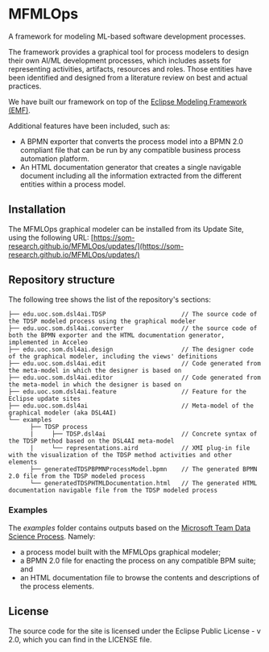 # MFMLOps

A framework for modeling ML-based software development processes.

The framework provides a graphical tool for process modelers to design their own AI/ML development processes, which includes assets for representing activities, artifacts, resources and roles. Those entities have been identified and designed from a literature review on best and actual practices.

We have built our framework on top of the [Eclipse Modeling Framework (EMF)](https://www.eclipse.org/emf/).

Additional features have been included, such as:
- A BPMN exporter that converts the process model into a BPMN 2.0 compliant file that can be run by any compatible business process automation platform.
- An HTML documentation generator that creates a single navigable document including all the information extracted from the different entities within a process model.

## Installation

The MFMLOps graphical modeler can be installed from its Update Site, using the following URL: [https://som-research.github.io/MFMLOps/updates/](https://som-research.github.io/MFMLOps/updates/)

## Repository structure

The following tree shows the list of the repository's sections:

```
├── edu.uoc.som.dsl4ai.TDSP                     // The source code of the TDSP modeled process using the graphical modeler
├── edu.uoc.som.dsl4ai.converter                // the source code of both the BPMN exporter and the HTML documentation generator, implemented in Acceleo
├── edu.uoc.som.dsl4ai.design                   // The designer code of the graphical modeler, including the views' definitions
├── edu.uoc.som.dsl4ai.edit                     // Code generated from the meta-model in which the designer is based on
├── edu.uoc.som.dsl4ai.editor                   // Code generated from the meta-model in which the designer is based on
├── edu.uoc.som.dsl4ai.feature                  // Feature for the Eclipse update sites
├── edu.uoc.som.dsl4ai                          // Meta-model of the graphical modeler (aka DSL4AI)
└── examples
      ├── TDSP process
      |     ├── TDSP.dsl4ai                     // Concrete syntax of the TDSP method based on the DSL4AI meta-model
      |     └── representations.aird            // XMI plug-in file with the visualization of the TDSP method activities and other elements
      ├── generatedTDSPBPMNProcessModel.bpmn    // The generated BPMN 2.0 file from the TDSP modeled process
      └── generatedTDSPHTMLDocumentation.html   // The generated HTML documentation navigable file from the TDSP modeled process  
```

### Examples

The *examples* folder contains outputs based on the [Microsoft Team Data Science Process](https://learn.microsoft.com/en-us/azure/architecture/data-science-process/overview). Namely:
- a process model built with the MFMLOps graphical modeler;
- a BPMN 2.0 file for enacting the process on any compatible BPM suite; and
- an HTML documentation file to browse the contents and descriptions of the process elements.

## License

The source code for the site is licensed under the Eclipse Public License - v 2.0, which you can find in the LICENSE file.
